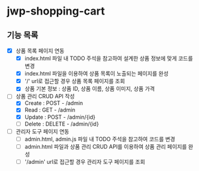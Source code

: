# jwp-shopping-cart

## 기능 목록
- [x] 상품 목록 페이지 연동
  - [x] index.html 파일 내 TODO 주석을 참고하여 설계한 상품 정보에 맞게 코드를 변경
  - [x] index.html 파일을 이용하여 상품 목록이 노출되는 페이지를 완성
  - [x] '/' url로 접근할 경우 상품 목록 페이지를 조회
  - [x] 상품 기본 정보 : 상품 ID, 상품 이름, 상품 이미지, 상품 가격
- [ ] 상품 관리 CRUD API 작성
  - [x] Create : POST - /admin
  - [x] Read : GET - /admin
  - [x] Update : POST - /admin/{id}
  - [ ] Delete : DELETE - /admin/{id}
- [ ] 관리자 도구 페이지 연동
  - [ ] admin.html, admin.js 파일 내 TODO 주석을 참고하여 코드를 변경
  - [ ] admin.html 파일과 상품 관리 CRUD API를 이용하여 상품 관리 페이지를 완성
  - [ ] '/admin' url로 접근할 경우 관리자 도구 페이지를 조회

